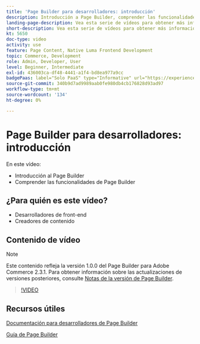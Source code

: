 ```yaml
---
title: 'Page Builder para desarrolladores: introducción'
description: Introducción a Page Builder, comprender las funcionalidades de Page Builder
landing-page-description: Vea esta serie de vídeos para obtener más información sobre Page Builder y cómo puede ampliarlo para crear experiencias de tienda óptimas [!DNL Commerce] para ti.
short-description: Vea esta serie de vídeos para obtener más información sobre Page Builder y cómo puede ampliarlo para crear experiencias de tienda óptimas [!DNL Commerce] para ti.
kt: 5650
doc-type: video
activity: use
feature: Page Content, Native Luma Frontend Development
topic: Commerce, Development
role: Admin, Developer, User
level: Beginner, Intermediate
exl-id: 436003ca-df48-4441-a1f4-bd8ea977a9cc
badgePaas: label="Solo PaaS" type="Informative" url="https://experienceleague.adobe.com/es/docs/commerce/user-guides/product-solutions" tooltip="Se aplica solo a proyectos de Adobe Commerce en la nube (infraestructura PaaS administrada por Adobe) y a proyectos locales."
source-git-commit: 340b9d7ad9989aab0fe980db4cb176828d93ad97
workflow-type: tm+mt
source-wordcount: '134'
ht-degree: 0%

---
```


# Page Builder para desarrolladores: introducción

En este vídeo:

- Introducción al Page Builder
- Comprender las funcionalidades de Page Builder

## ¿Para quién es este vídeo?

- Desarrolladores de front-end
- Creadores de contenido

## Contenido de vídeo

>[!NOTE]
>
>Este contenido refleja la versión 1.0.0 del Page Builder para Adobe Commerce 2.3.1. Para obtener información sobre las actualizaciones de versiones posteriores, consulte [Notas de la versión de Page Builder](https://experienceleague.adobe.com/docs/commerce-admin/page-builder/release-notes.html?lang=es).

>[!VIDEO](https://video.tv.adobe.com/v/3430887?quality=12&learn=on&captions=spa)

## Recursos útiles

[Documentación para desarrolladores de Page Builder](https://developer.adobe.com/commerce/frontend-core/page-builder/)

[Guía de Page Builder](https://experienceleague.adobe.com/docs/commerce-admin/page-builder/introduction.html?lang=es)
